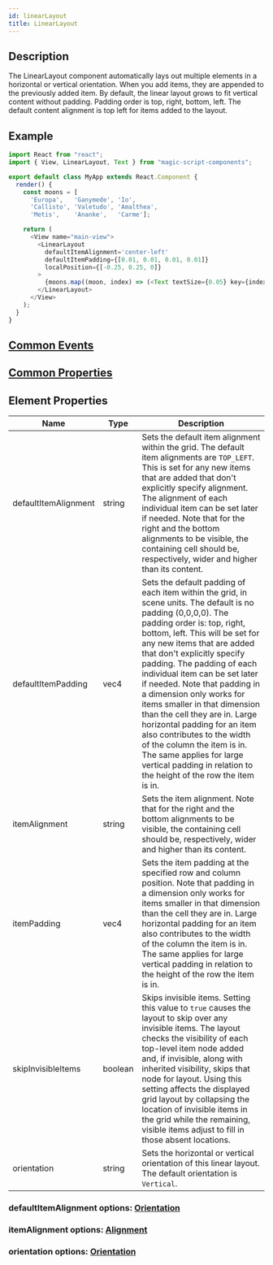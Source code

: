 ```yaml
---
id: linearLayout
title: LinearLayout
---
```

## Description
The LinearLayout component automatically lays out multiple elements in a horizontal or vertical orientation. When you add items, they are appended to the previously added item. By default, the linear layout grows to fit vertical content without padding. Padding order is top, right, bottom, left. The default content alignment is top left for items added to the layout.

## Example

```javascript
import React from "react";
import { View, LinearLayout, Text } from "magic-script-components";

export default class MyApp extends React.Component {
  render() {
    const moons = [
      'Europa',   'Ganymede', 'Io',
      'Callisto', 'Valetudo', 'Amalthea',
      'Metis',    'Ananke',   'Carme'];

    return (
      <View name="main-view">
        <LinearLayout
          defaultItemAlignment='center-left'
          defaultItemPadding={[0.01, 0.01, 0.01, 0.01]}
          localPosition={[-0.25, 0.25, 0]}
        >
          {moons.map((moon, index) => (<Text textSize={0.05} key={index} text={moon} />))}
        </LinearLayout>
      </View>
    );
  }
}
```

## [Common Events](../types/Events.md)

## [Common Properties](../types/Properties.md)

## Element Properties

| Name                 | Type    | Description                                                                                                                                                                                                                                                                                                                                                                                                                                                                                                                                                                                                                                    |
| -------------------- | ------- | ---------------------------------------------------------------------------------------------------------------------------------------------------------------------------------------------------------------------------------------------------------------------------------------------------------------------------------------------------------------------------------------------------------------------------------------------------------------------------------------------------------------------------------------------------------------------------------------------------------------------------------------------- |
| defaultItemAlignment | string  | Sets the default item alignment within the grid. The default item alignments are `TOP_LEFT`. This is set for any new items that are added that don't explicitly specify alignment. The alignment of each individual item can be set later if needed. Note that for the right and the bottom alignments to be visible, the containing cell should be, respectively, wider and higher than its content.                                                                                                                                                                                                                                   |
| defaultItemPadding   | vec4    | Sets the default padding of each item within the grid, in scene units. The default is no padding (0,0,0,0). The padding order is: top, right, bottom, left. This will be set for any new items that are added that don't explicitly specify padding. The padding of each individual item can be set later if needed. Note that padding in a dimension only works for items smaller in that dimension than the cell they are in. Large horizontal padding for an item also contributes to the width of the column the item is in. The same applies for large vertical padding in relation to the height of the row the item is in. |
| itemAlignment        | string  | Sets the item alignment. Note that for the right and the bottom alignments to be visible, the containing cell should be, respectively, wider and higher than its content.                                                                                                                                                                                                                                                                                                                                                                                                                                                                         |
| itemPadding          | vec4    | Sets the item padding at the specified row and column position. Note that padding in a dimension only works for items smaller in that dimension than the cell they are in. Large horizontal padding for an item also contributes to the width of the column the item is in. The same applies for large vertical padding in relation to the height of the row the item is in.                                                                                                                                                                                                                                                                   |
| skipInvisibleItems   | boolean | Skips invisible items. Setting this value to `true` causes the layout to skip over any invisible items. The layout checks the visibility of each top-level item node added and, if invisible, along with inherited visibility, skips that node for layout. Using this setting affects the displayed grid layout by collapsing the location of invisible items in the grid while the remaining, visible items adjust to fill in those absent locations.                                                                                                                                                                                |
| orientation          | string  | Sets the horizontal or vertical orientation of this linear layout. The default orientation is `Vertical`.                                                                                                                                                                                                                                                                                                                                                                                                                                                                                                                                        |

### defaultItemAlignment options: [Orientation](../types/Alignment.md)

### itemAlignment options: [Alignment](../types/Alignment.md)

### orientation options: [Orientation](../types/Orientation.md)

